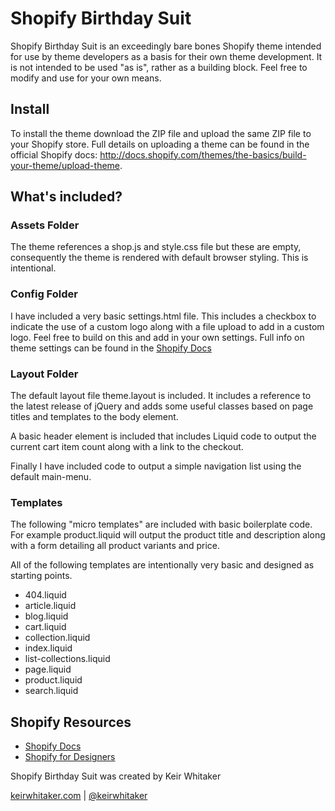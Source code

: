 # Shopify Birthday Suit

Shopify Birthday Suit is an exceedingly bare bones Shopify theme intended for use by theme developers as a basis for their own theme development. It is not intended to be used "as is", rather as a building block. Feel free to modify and use for your own means.

## Install

To install the theme download the ZIP file and upload the same ZIP file to your Shopify store. Full details on uploading a theme can be found in the official Shopify docs: http://docs.shopify.com/themes/the-basics/build-your-theme/upload-theme.

## What's included?

### Assets Folder

The theme references a shop.js and style.css file but these are empty, consequently the theme is rendered with default browser styling. This is intentional.

### Config Folder

I have included a very basic settings.html file. This includes a checkbox to indicate the use of a custom logo along with a file upload to add in a custom logo. Feel free to build on this and add in your own settings. Full info on theme settings can be found in the [Shopify Docs](http://docs.shopify.com/themes/liquid-variables/theme-settings)

### Layout Folder

The default layout file theme.layout is included. It includes a reference to the latest release of jQuery and adds some useful classes based on page titles and templates to the body element.

A basic header element is included that includes Liquid code to output the current cart item count along with a link to the checkout.

Finally I have included code to output a simple navigation list using the default main-menu.

### Templates

The following "micro templates" are included with basic boilerplate code. For example product.liquid will output the product title and description along with a form detailing all product variants and price.

All of the following templates are intentionally very basic and designed as starting points.

* 404.liquid	
* article.liquid	
* blog.liquid	
* cart.liquid	
* collection.liquid	
* index.liquid	
* list-collections.liquid	
* page.liquid	
* product.liquid	
* search.liquid

## Shopify Resources

* [Shopify Docs](http://docs.shopify.com/) 
* [Shopify for Designers](http://shopify.com/fordesigners)

Shopify Birthday Suit was created by Keir Whitaker

[keirwhitaker.com](http://keirwhitaker.com) | [@keirwhitaker](http://keirwhitaker.com)